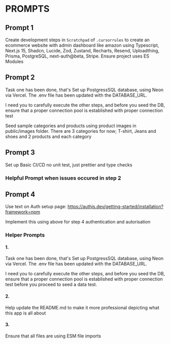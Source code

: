 # PROMPTS

## Prompt 1

Create development steps in `Scratchpad` of `.cursorrules` to create an ecommerce website with admin dashboard like amazon using Typescript, Next.js 15, Shadcn, Lucide, Zod, Zustand, Recharts, Resend, Uploadthing, Prisma, PostgreSQL, next-auth@beta, Stripe. Ensure project uses ES Modules


## Prompt 2

Task one has been done, that's Set up PostgressSQL database, using Neon via Vercel. The .env file has been updated with the DATABASE_URL.

I need you to carefully execute the other steps, and before you seed the DB, ensure that a proper connection pool is established with proper connection test

Seed sample categories and products using product images in public/images folder. There are 3 categories for now; T-shirt, Jeans and shoes and 2 products and each category


## Prompt 3

Set up Basic CI/CD no unit test, just prettier and type checks

### Helpful Prompt when issues occured in step 2


## Prompt 4

Use text on Auth setup page: https://authjs.dev/getting-started/installation?framework=npm

Implement this using above for step 4 authentication and autorisation




### Helper Prompts

#### 1.

Task one has been done, that's Set up PostgressSQL database, using Neon via Vercel. The .env file has been updated with the DATABASE_URL.

I need you to carefully execute the other steps, and before you seed the DB, ensure that a proper connection pool is established with proper connection test before you proceed to seed a data test.

#### 2.

Help update the README.md to make it more professional depicting what this app is all about

#### 3.

Ensure that all files are using ESM file imports
